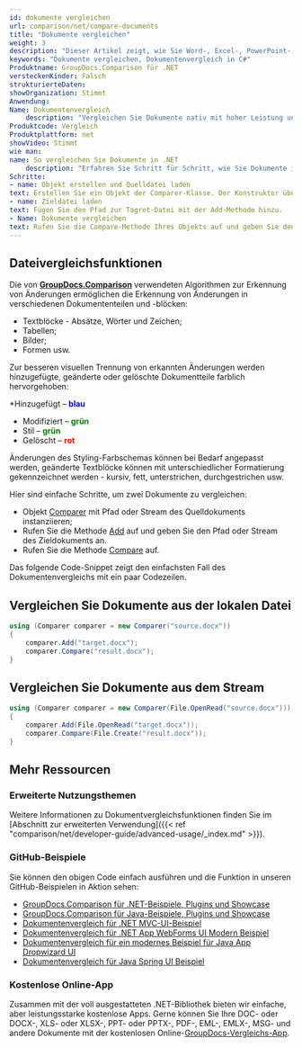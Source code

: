 ```yaml
---
id: dokumente vergleichen
url: comparison/net/compare-documents
title: "Dokumente vergleichen"
weight: 3
description: "Dieser Artikel zeigt, wie Sie Word-, Excel-, PowerPoint-, Outlook-, OneNote-, PDF-, Bild-, HTML-, AutoCAD-, Visio-, OpenDocument- und OneNote-Dokumente mit GroupDocs.Comparison für .NET vergleichen."
keywords: "Dokumente vergleichen, Dokumentenvergleich in C#"
Produktname: GroupDocs.Comparison für .NET
versteckenKinder: Falsch
strukturierteDaten:
showOrganization: Stimmt
Anwendung:
Name: Dokumentenvergleich
    description: "Vergleichen Sie Dokumente nativ mit hoher Leistung unter Verwendung der C#-Sprache und GroupDocs.Comparison für .NET"
Produktcode: Vergleich
Produktplattform: net
showVideo: Stimmt
wie man:
name: So vergleichen Sie Dokumente in .NET
    description: "Erfahren Sie Schritt für Schritt, wie Sie Dokumente in .NET vergleichen"
Schritte:
- name: Objekt erstellen und Quelldatei laden
text: Erstellen Sie ein Objekt der Comparer-Klasse. Der Konstruktor übernimmt den Pfadparameter der Quelldatei. Sie können je nach Ihren Anforderungen einen absoluten oder relativen Dateipfad angeben.
- name: Zieldatei laden
text: Fügen Sie den Pfad zur Tagret-Datei mit der Add-Methode hinzu.
- Name: Dokumente vergleichen
text: Rufen Sie die Compare-Methode Ihres Objekts auf und geben Sie den resultierenden Dateipfadparameter ein.
---
```

## Dateivergleichsfunktionen

Die von **[GroupDocs.Comparison](https://products.groupdocs.com/comparison/net)** verwendeten Algorithmen zur Erkennung von Änderungen ermöglichen die Erkennung von Änderungen in verschiedenen Dokumententeilen und -blöcken:

* Textblöcke - Absätze, Wörter und Zeichen;
* Tabellen;
* Bilder;
* Formen usw.
    


Zur besseren visuellen Trennung von erkannten Änderungen werden hinzugefügte, geänderte oder gelöschte Dokumentteile farblich hervorgehoben:

*Hinzugefügt – <font color="blue">**blau**</font>
* Modifiziert – <font color="green">**grün**</font>
* Stil – <font color="green">**grün**</font>
* Gelöscht – <font color="red">**rot**</font>

Änderungen des Styling-Farbschemas können bei Bedarf angepasst werden, geänderte Textblöcke können mit unterschiedlicher Formatierung gekennzeichnet werden - kursiv, fett, unterstrichen, durchgestrichen usw.

Hier sind einfache Schritte, um zwei Dokumente zu vergleichen:
* Objekt [Comparer](https://apireference.groupdocs.com/net/comparison/groupdocs.comparison/comparer) mit Pfad oder Stream des Quelldokuments instanziieren;
* Rufen Sie die Methode [Add](https://apireference.groupdocs.com/net/comparison/groupdocs.comparison/comparer/methods/add/index) auf und geben Sie den Pfad oder Stream des Zieldokuments an.
* Rufen Sie die Methode [Compare](https://apireference.groupdocs.com/net/comparison/groupdocs.comparison/comparer/methods/compare/index) auf.

Das folgende Code-Snippet zeigt den einfachsten Fall des Dokumentenvergleichs mit ein paar Codezeilen.

## Vergleichen Sie Dokumente aus der lokalen Datei

```csharp
using (Comparer comparer = new Comparer("source.docx"))
{
	comparer.Add("target.docx");
	comparer.Compare("result.docx");
}
```

## Vergleichen Sie Dokumente aus dem Stream

```csharp
using (Comparer comparer = new Comparer(File.OpenRead("source.docx")))
{
	comparer.Add(File.OpenRead("target.docx"));
	comparer.Compare(File.Create("result.docx"));
}
```

## Mehr Ressourcen
### Erweiterte Nutzungsthemen
Weitere Informationen zu Dokumentvergleichsfunktionen finden Sie im [Abschnitt zur erweiterten Verwendung]({{< ref "comparison/net/developer-guide/advanced-usage/_index.md" >}}).

### GitHub-Beispiele
Sie können den obigen Code einfach ausführen und die Funktion in unseren GitHub-Beispielen in Aktion sehen:
* [GroupDocs.Comparison für .NET-Beispiele, Plugins und Showcase](https://github.com/groupdocs-comparison/GroupDocs.Comparison-for-.NET)
* [GroupDocs.Comparison für Java-Beispiele, Plugins und Showcase](https://github.com/groupdocs-comparison/GroupDocs.Comparison-for-Java)
* [Dokumentenvergleich für .NET MVC-UI-Beispiel](https://github.com/groupdocs-comparison/GroupDocs.Comparison-for-.NET-MVC)
* [Dokumentenvergleich für .NET App WebForms UI Modern Beispiel](https://github.com/groupdocs-comparison/GroupDocs.Comparison-for-.NET-WebForms)
* [Dokumentenvergleich für ein modernes Beispiel für Java App Dropwizard UI](https://github.com/groupdocs-comparison/GroupDocs.Comparison-for-Java-Dropwizard)
* [Dokumentenvergleich für Java Spring UI Beispiel](https://github.com/groupdocs-comparison/GroupDocs.Comparison-for-Java-Spring)
    


### Kostenlose Online-App
Zusammen mit der voll ausgestatteten .NET-Bibliothek bieten wir einfache, aber leistungsstarke kostenlose Apps.
Gerne können Sie Ihre DOC- oder DOCX-, XLS- oder XLSX-, PPT- oder PPTX-, PDF-, EML-, EMLX-, MSG- und andere Dokumente mit der kostenlosen Online-[GroupDocs-Vergleichs-App](https://products.groupdocs.app/comparison ).

